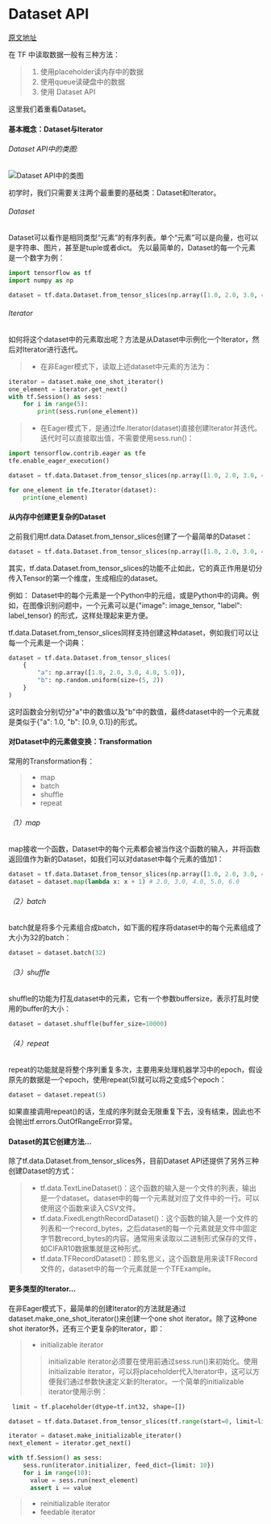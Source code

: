 # Dataset API

[原文地址](https://zhuanlan.zhihu.com/p/30751039)

在 TF 中读取数据一般有三种方法：
> 1. 使用placeholder读内存中的数据
> 2. 使用queue读硬盘中的数据
> 3. 使用 Dataset API

这里我们着重看Dataset。

#### 基本概念：Dataset与Iterator
###### Dataset API中的类图:
![Dataset API中的类图](https://pic2.zhimg.com/80/v2-f9f42cc5c00573f7baaa815795f1ce45_720w.jpg)

初学时，我们只需要关注两个最重要的基础类：Dataset和Iterator。
###### Dataset
Dataset可以看作是相同类型“元素”的有序列表。单个“元素”可以是向量，也可以是字符串、图片，甚至是tuple或者dict。
先以最简单的，Dataset的每一个元素是一个数字为例：
```python
import tensorflow as tf
import numpy as np

dataset = tf.data.Dataset.from_tensor_slices(np.array([1.0, 2.0, 3.0, 4.0, 5.0]))
```
###### Iterator
如何将这个dataset中的元素取出呢？方法是从Dataset中示例化一个Iterator，然后对Iterator进行迭代。  
> - 在非Eager模式下，读取上述dataset中元素的方法为：
```python
iterator = dataset.make_one_shot_iterator()
one_element = iterator.get_next()
with tf.Session() as sess:
    for i in range(5):
        print(sess.run(one_element))
```
> - 在Eager模式下，是通过tfe.Iterator(dataset)直接创建Iterator并迭代。迭代时可以直接取出值，不需要使用sess.run()：
```python
import tensorflow.contrib.eager as tfe
tfe.enable_eager_execution()

dataset = tf.data.Dataset.from_tensor_slices(np.array([1.0, 2.0, 3.0, 4.0, 5.0]))

for one_element in tfe.Iterator(dataset):
    print(one_element)
```

#### 从内存中创建更复杂的Dataset
之前我们用tf.data.Dataset.from_tensor_slices创建了一个最简单的Dataset：
```python
dataset = tf.data.Dataset.from_tensor_slices(np.array([1.0, 2.0, 3.0, 4.0, 5.0]))
```
其实，tf.data.Dataset.from_tensor_slices的功能不止如此，它的真正作用是切分传入Tensor的第一个维度，生成相应的dataset。

例如：
Dataset中的每个元素是一个Python中的元组，或是Python中的词典。例如，在图像识别问题中，一个元素可以是{"image": image_tensor, "label": label_tensor} 的形式，这样处理起来更方便。

tf.data.Dataset.from_tensor_slices同样支持创建这种dataset，例如我们可以让每一个元素是一个词典：
```python
dataset = tf.data.Dataset.from_tensor_slices(
    {
        "a": np.array([1.0, 2.0, 3.0, 4.0, 5.0]),
        "b": np.random.uniform(size=(5, 2))
    }
)
```
这时函数会分别切分"a"中的数值以及"b"中的数值，最终dataset中的一个元素就是类似于{"a": 1.0, "b": [0.9, 0.1]}的形式。

#### 对Dataset中的元素做变换：Transformation
常用的Transformation有：
> - map
> - batch
> - shuffle
> - repeat

###### （1）map
map接收一个函数，Dataset中的每个元素都会被当作这个函数的输入，并将函数返回值作为新的Dataset，如我们可以对dataset中每个元素的值加1：
```python
dataset = tf.data.Dataset.from_tensor_slices(np.array([1.0, 2.0, 3.0, 4.0, 5.0]))
dataset = dataset.map(lambda x: x + 1) # 2.0, 3.0, 4.0, 5.0, 6.0
```
###### （2）batch

batch就是将多个元素组合成batch，如下面的程序将dataset中的每个元素组成了大小为32的batch：

```python
dataset = dataset.batch(32)
```

###### （3）shuffle

shuffle的功能为打乱dataset中的元素，它有一个参数buffersize，表示打乱时使用的buffer的大小：

```python
dataset = dataset.shuffle(buffer_size=10000)
```

###### （4）repeat

repeat的功能就是将整个序列重复多次，主要用来处理机器学习中的epoch，假设原先的数据是一个epoch，使用repeat(5)就可以将之变成5个epoch：

```python
dataset = dataset.repeat(5)
```
如果直接调用repeat()的话，生成的序列就会无限重复下去，没有结束，因此也不会抛出tf.errors.OutOfRangeError异常。

#### Dataset的其它创建方法...
除了tf.data.Dataset.from_tensor_slices外，目前Dataset API还提供了另外三种创建Dataset的方式：
> - tf.data.TextLineDataset()：这个函数的输入是一个文件的列表，输出是一个dataset。dataset中的每一个元素就对应了文件中的一行。可以使用这个函数来读入CSV文件。
> - tf.data.FixedLengthRecordDataset()：这个函数的输入是一个文件的列表和一个record_bytes，之后dataset的每一个元素就是文件中固定字节数record_bytes的内容。通常用来读取以二进制形式保存的文件，如CIFAR10数据集就是这种形式。
> - tf.data.TFRecordDataset()：顾名思义，这个函数是用来读TFRecord文件的，dataset中的每一个元素就是一个TFExample。

#### 更多类型的Iterator...
在非Eager模式下，最简单的创建Iterator的方法就是通过dataset.make_one_shot_iterator()来创建一个one shot iterator。除了这种one shot iterator外，还有三个更复杂的Iterator，即：
> - initializable iterator
>> initializable iterator必须要在使用前通过sess.run()来初始化。使用initializable iterator，可以将placeholder代入Iterator中，这可以方便我们通过参数快速定义新的Iterator。一个简单的initializable iterator使用示例：
```python
 limit = tf.placeholder(dtype=tf.int32, shape=[])

dataset = tf.data.Dataset.from_tensor_slices(tf.range(start=0, limit=limit))

iterator = dataset.make_initializable_iterator()
next_element = iterator.get_next()

with tf.Session() as sess:
    sess.run(iterator.initializer, feed_dict={limit: 10})
    for i in range(10):
      value = sess.run(next_element)
      assert i == value
```
> - reinitializable iterator
> - feedable iterator
